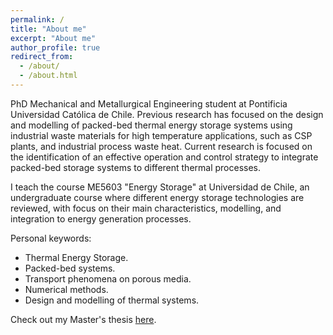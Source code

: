```yaml
---
permalink: /
title: "About me"
excerpt: "About me"
author_profile: true
redirect_from: 
  - /about/
  - /about.html
---
```

PhD Mechanical and Metallurgical Engineering student at Pontificia Universidad Católica de Chile. 
Previous research has focused on the design and modelling of packed-bed thermal energy storage systems using industrial waste materials for high temperature applications, such as CSP plants, and industrial process waste heat. Current research is focused on the identification of an effective operation and control strategy to integrate packed-bed storage systems to different thermal processes.

I teach the course ME5603 "Energy Storage" at Universidad de Chile, an undergraduate course where different energy storage technologies are reviewed, with focus on their main characteristics, modelling, and integration to energy generation processes.

Personal keywords:
* Thermal Energy Storage.
* Packed-bed systems.
* Transport phenomena on porous media.
* Numerical methods.
* Design and modelling of thermal systems.

Check out my Master's thesis [here](https://icalder-vsqz.github.io/files/Analytic-and-parametric-study-of-high-temperature-packed-bed-TES-systems-using-copper-slags-as-filler-material-1.pdf).

